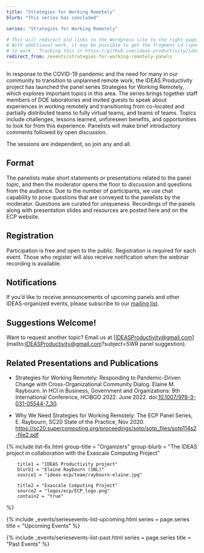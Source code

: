 ```yaml
---
title: "Strategies for Working Remotely"
blurb: "This series has concluded"

series: "Strategies for Working Remotely"

# This will redirect old links to the Wordpress site to the right page, at least.
# With additional work, it may be possible to get the fragment id (specific event entry)
# to work.  Tracking this in https://github.com/ideas-productivity/ideas-productivity.github.io/issues/18
redirect_from: /events/strategies-for-working-remotely-panels
---
```


<!-- Extended Description -->

In response to the COVID-19 pandemic and the need for many in our community to transition to unplanned remote work, the IDEAS Productivity project has launched the panel series Strategies for Working Remotely, which explores important topics in this area. The series brings together staff members of DOE laboratories and invited guests to speak about experiences in working remotely and transitioning from co-located and partially distributed teams to fully virtual teams, and teams of teams. Topics include challenges, lessons learned, unforeseen benefits, and opportunities to look for from this experience. Panelists will make brief introductory comments followed by open discussion.

The sessions are independent, so join any and all.  

## Format

The panelists make short statements or presentations related to the panel topic, and then the moderator opens the floor to discussion and questions from the audience. Due to the number of participants, we use chat capability to pose questions that are conveyed to the panelists by the moderator. Questions are curated for uniqueness. Recordings of the panels along with presentation slides and resources are posted here and on the ECP website.

## Registration

Participation is free and open to the public. Registration is required for each event. Those who register will also receive notification when the webinar recording is available.

## Notifications

If you’d like to receive announcements of upcoming panels and other IDEAS-organized events, please subscribe to our [mailing list](http://eepurl.com/cQCyJ5).

## Suggestions Welcome!

Want to request another topic? Email us at [IDEASProductivity@gmail.com](mailto:IDEASProductivity@gmail.com?subject=SWR panel suggestion).

## Related Presentations and Publications

- Strategies for Working Remotely: Responding to Pandemic-Driven Change with Cross-Organizational Community Dialog. Elaine M. Raybourn. In HCI in Business, Government and Organizations: 9th International Conference, HCIBGO 2022. June 2022. doi:[10.1007/978-3-031-05544-7_30](https://doi.org/10.1007/978-3-031-05544-7_30).

- Why We Need Strategies for Working Remotely: The ECP Panel Series, E. Raybourn, SC20 State of the Practice, Nov 2020. <https://sc20.supercomputing.org/proceedings/sotp/sotp_files/sotp114s2-file2.pdf>

<!-- Organizers -->

{% 	include list-6x.html 
		group-title = "Organizers"
		group-blurb = "The IDEAS project in collaboration with the Exascale Computing Project"

		title1 = "IDEAS Productivity project"
		blurb1 = "Elaine Raybourn (SNL)"
		source1 = "ideas-ecp/team/raybourn-elaine.jpg"

		title2 = "Exascale Computing Project"
		source2 = "logos/ecp/ECP_logo.png"
		contain2 = "true"
%}

<!-- Upcoming Event List -->

{% 	include _events/seriesevents-list-upcoming.html 
    series = page.series
    title = "Upcoming Events"
%}

<!-- Past Event List -->

{% 	include _events/seriesevents-list-past.html 
    series = page.series
    title = "Past Events"
%}

